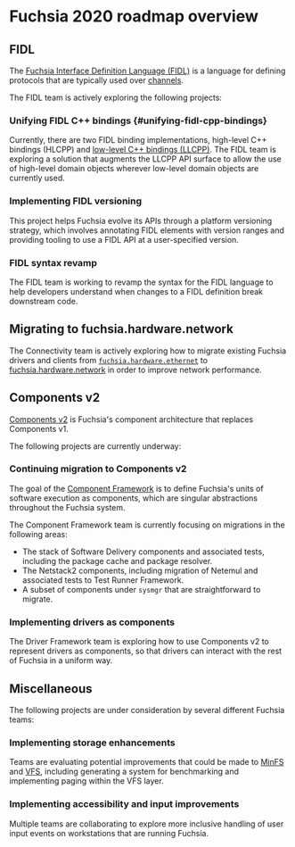 # Fuchsia 2020 roadmap overview

## FIDL

The [Fuchsia Interface Definition Language (FIDL)](/docs/glossary/README.md#fidl) is a
language for defining protocols that are typically used over
[channels](/docs/glossary/README.md#channel).

The FIDL team is actively exploring the following projects:

### Unifying FIDL C++ bindings {#unifying-fidl-cpp-bindings}

Currently, there are two FIDL binding implementations,
high-level C++ bindings (HLCPP)
and
[low-level C++ bindings (LLCPP)](/docs/reference/fidl/bindings/cpp-bindings.md).
The FIDL team is exploring a solution that augments the LLCPP API surface to
allow the use of high-level domain objects wherever low-level domain objects are
currently used.

### Implementing FIDL versioning

This project helps Fuchsia evolve its APIs through a platform versioning
strategy, which involves annotating FIDL elements with version ranges and
providing tooling to use a FIDL API at a user-specified version.

### FIDL syntax revamp

The FIDL team is working to revamp the syntax for the FIDL language to help
developers understand when changes to a FIDL definition break downstream code.

## Migrating to fuchsia.hardware.network

The Connectivity team is actively exploring how to migrate existing Fuchsia
drivers and clients from
[`fuchsia.hardware.ethernet`](/sdk/banjo/fuchsia.hardware.ethernet) to
[fuchsia.hardware.network](/sdk/fidl/fuchsia.hardware.network.driver) in order
to improve network performance.

## Components v2

[Components v2](/docs/glossary/README.md#components-v2) is Fuchsia's component
architecture that replaces Components v1.

The following projects are currently underway:

### Continuing migration to Components v2

The goal of the [Component Framework](/docs/glossary/README.md#component-framework) is
to define Fuchsia's units of software execution as components, which are
singular abstractions throughout the Fuchsia system.

The Component Framework team is currently focusing on migrations in the
following areas:

-   The stack of Software Delivery components and associated tests, including
    the package cache and package resolver.
-   The Netstack2 components, including migration of Netemul and associated
    tests to Test Runner Framework.
-   A subset of components under `sysmgr` that are straightforward to migrate.

### Implementing drivers as components

The Driver Framework team is exploring how to use Components v2 to represent
drivers as components, so that drivers can interact with the rest of Fuchsia in
a uniform way.

## Miscellaneous

The following projects are under consideration by several different Fuchsia
teams:

### Implementing storage enhancements

Teams are evaluating potential improvements that could be made to
[MinFS](/docs/concepts/filesystems/minfs.md) and
[VFS](/docs/concepts/filesystems/life_of_an_open.md#vfs_layer), including generating
a system for benchmarking and implementing paging within the VFS layer.

### Implementing accessibility and input improvements

Multiple teams are collaborating to explore more inclusive handling of user
input events on workstations that are running Fuchsia.
